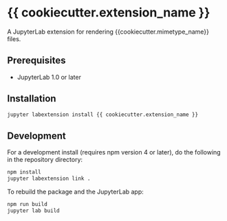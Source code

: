 # {{ cookiecutter.extension_name }}

A JupyterLab extension for rendering {{cookiecutter.mimetype_name}} files.

## Prerequisites

* JupyterLab 1.0 or later

## Installation

```bash
jupyter labextension install {{ cookiecutter.extension_name }}
```

## Development

For a development install (requires npm version 4 or later), do the following in the repository directory:

```bash
npm install
jupyter labextension link .
```

To rebuild the package and the JupyterLab app:

```bash
npm run build
jupyter lab build
```

